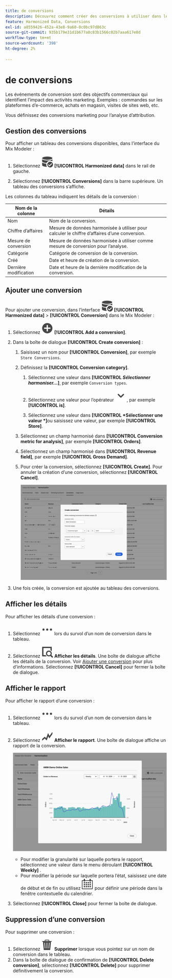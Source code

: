 ```yaml
---
title: de conversions
description: Découvrez comment créer des conversions à utiliser dans le cadre de l’harmonisation de vos données dans Mix Modeler.
feature: Harmonized Data, Conversions
exl-id: a8559426-452a-43e8-9a60-0c0bc97d863c
source-git-commit: 935b179e31d1b677a8c83b1566c02b7aaa617e8d
workflow-type: tm+mt
source-wordcount: '398'
ht-degree: 2%

---
```


# de conversions

Les événements de conversion sont des objectifs commerciaux qui identifient l’impact des activités marketing. Exemples : commandes sur les plateformes d’e-commerce, achats en magasin, visites de sites web, etc.

Vous définissez des conversions marketing pour l’analyse d’attribution.

## Gestion des conversions

Pour afficher un tableau des conversions disponibles, dans l’interface du Mix Modeler :

1. Sélectionnez ![Recherche de données](/help/assets/icons/DataCheck.svg) **[!UICONTROL Harmonized data]** dans le rail de gauche.

1. Sélectionnez **[!UICONTROL Conversions]** dans la barre supérieure. Un tableau des conversions s’affiche.

Les colonnes du tableau indiquent les détails de la conversion :

| Nom de la colonne | Détails |
| --- | ---|
| Nom | Nom de la conversion. |
| Chiffre d’affaires | Mesure de données harmonisée à utiliser pour calculer le chiffre d’affaires d’une conversion. |
| Mesure de conversion | Mesure de données harmonisée à utiliser comme mesure de conversion pour l’analyse. |
| Catégorie | Catégorie de conversion de la conversion. |
| Créé | Date et heure de création de la conversion. |
| Dernière modification | Date et heure de la dernière modification de la conversion. |


## Ajouter une conversion

Pour ajouter une conversion, dans l’interface ![DataSearch](/help/assets/icons/DataCheck.svg) **[!UICONTROL Harmonized data]** > **[!UICONTROL Conversion]** dans le Mix Modeler :

1. Sélectionnez ![Ajouter](/help/assets/icons/AddCircle.svg) **[!UICONTROL Add a conversion]**.

1. Dans la boîte de dialogue **[!UICONTROL Create conversion]** :

   1. Saisissez un nom pour **[!UICONTROL Conversion]**, par exemple `Store Conversions`.

   1. Définissez la **[!UICONTROL Conversion category]**.

      1. Sélectionnez une valeur dans **[!UICONTROL *Sélectionner harmoniser...*]**, par exemple `Conversion types`.

      1. Sélectionnez une valeur pour l’opérateur ![Chevron](/help/assets/icons/ChevronDown.svg), par exemple **[!UICONTROL is]**.

      1. Sélectionnez une valeur dans **[!UICONTROL *Sélectionner une valeur *]**&#x200B;ou saisissez une valeur, par exemple **[!UICONTROL Store]**.

   1. Sélectionnez un champ harmonisé dans **[!UICONTROL Conversion metric for analysis]**, par exemple **[!UICONTROL Orders]**.

   1. Sélectionnez un champ harmonisé dans **[!UICONTROL Revenue field]**, par exemple **[!UICONTROL Gross Demand]**.

   1. Pour créer la conversion, sélectionnez **[!UICONTROL Create]**. Pour annuler la création d’une conversion, sélectionnez **[!UICONTROL Cancel]**.

      ![Texte de remplacement](/help/assets/create-conversion.png)

1. Une fois créée, la conversion est ajoutée au tableau des conversions.


## Afficher les détails

Pour afficher les détails d’une conversion :

1. Sélectionnez ![Plus](/help/assets/icons/More.svg) lors du survol d’un nom de conversion dans le tableau.

1. Sélectionnez ![Afficher](/help/assets/icons/ViewDetail.svg) **Afficher les détails**. Une boîte de dialogue affiche les détails de la conversion. Voir [Ajouter une conversion](#add-a-conversion) pour plus d’informations. Sélectionnez **[!UICONTROL Cancel]** pour fermer la boîte de dialogue.

## Afficher le rapport

Pour afficher le rapport d’une conversion :

1. Sélectionnez ![Plus](/help/assets/icons/More.svg) lors du survol d’un nom de conversion dans le tableau.

1. Sélectionnez ![GraphTrend](/help/assets/icons/GraphTrend.svg) **Afficher le rapport**. Une boîte de dialogue affiche un rapport de la conversion.

   ![Rapport de vue de conversion](../assets/conversion-view-report.png)

   * Pour modifier la granularité sur laquelle portera le rapport, sélectionnez une valeur dans le menu déroulant **[!UICONTROL Weekly]** .
   * Pour modifier la période sur laquelle portera l’état, saisissez une date de début et de fin ou utilisez ![Calendrier](/help/assets/icons/Calendar.svg) pour définir une période dans la fenêtre contextuelle du calendrier.

1. Sélectionnez **[!UICONTROL Close]** pour fermer la boîte de dialogue.

## Suppression d’une conversion

Pour supprimer une conversion :

1. Sélectionnez ![Supprimer](/help/assets/icons/Delete.svg) **Supprimer** lorsque vous pointez sur un nom de conversion dans le tableau.
1. Dans la boîte de dialogue de confirmation de **[!UICONTROL Delete conversion]**, sélectionnez **[!UICONTROL Delete]** pour supprimer définitivement la conversion.
